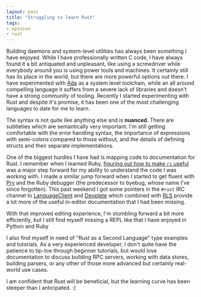 ```yaml
---
layout: post
title: "Struggling to learn Rust"
tags: 
- opinion
- rust
---
```


Building daemons and system-level utilities has always been something I have
enjoyed. While I have professionally written C code, I have always
found it a bit antiquated and unpleasant, like using a screwdriver while
everybody around you is using power tools and machines. It certainly still has
its place in the world, but there are more powerful options out there.
I have experimented with [Ada](/tag/ada.html) as a system level toolchain,
while an all around compelling language it suffers from a severe lack of
libraries and doesn't have a strong community of tooling. Recently I started
experimenting with Rust and despite it's promise, it has been one of the most
challenging languages to date for me to learn.

The syntax is not quite like anything else and is **nuanced**. There are
subtleties which are semantically very important. I'm still getting comfortable
with the error handling syntax, the importance of expressions with semi-colons
compared to those without, and the details of defining structs and their
separate implementations.

One of the biggest hurdles I have had is mapping code to documentation for
Rust. I remember when I learned Ruby, [figuring out how to make `ri`
useful](/2011/09/01/making-ri-useful.html) was a major step forward for my
ability to understand the code I was working with. I made a similar jump
forward when I started to get fluent with [Pry](https://pryrepl.org/) and the
Ruby debugger (the predecessor to byebug, whose name I've since forgotten).
This past weekend I got some pointers in the `#rust` IRC channel to
[LanguageClient](https://github.com/autozimu/LanguageClient-neovim) and
[Deoplete](https://github.com/Shougo/deoplete.nvim) which combined with
[RLS](https://github.com/rust-lang/rls) provide a lot more of the useful
in-editor documentation that I had been missing.

With that improved editing experience, I'm stumbling forward a bit more
efficiently, but I still find myself missing a REPL like that I have enjoyed in
Python and Ruby

I also find myself in need of "Rust as a Second Language" type examples and
tutorials. As a very experienced developer, I don't quite have the patience to
tip-toe through beginner tutorials, but would love documentation to discuss
building RPC servers, working with data stores, building parsers, or any other
of those more advanced but certainly real-world use cases.

I am confident that Rust will be beneficial, but the learning curve has been
steeper than I anticipated. :(
